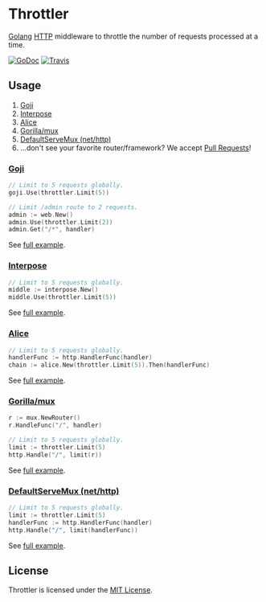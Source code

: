 # Throttler
[Golang](http://golang.org/) [HTTP](http://golang.org/pkg/net/http/) middleware to throttle the number of requests processed at a time.

[![GoDoc](https://godoc.org/github.com/goware/throttler?status.png)](https://godoc.org/github.com/goware/throttler)
[![Travis](https://travis-ci.org/goware/throttler.svg?branch=master)](https://travis-ci.org/goware/throttler)

## Usage

1. [Goji](#goji)
2. [Interpose](#interpose)
3. [Alice](#alice)
4. [Gorilla/mux](#gorillamux)
5. [DefaultServeMux (net/http)](#defaultservemux-nethttp)
6. ...don't see your favorite router/framework? We accept [Pull Requests](https://github.com/goware/throttler/pulls)!

### [Goji](https://github.com/zenazn/goji)

```go
// Limit to 5 requests globally.
goji.Use(throttler.Limit(5))

// Limit /admin route to 2 requests.
admin := web.New()
admin.Use(throttler.Limit(2))
admin.Get("/*", handler)
```

See [full example](./example/goji/main.go).

### [Interpose](https://github.com/carbocation/interpose)

```go
// Limit to 5 requests globally.
middle := interpose.New()
middle.Use(throttler.Limit(5))
```

See [full example](./example/interpose/main.go).

### [Alice](https://github.com/justinas/alice)

```go
// Limit to 5 requests globally.
handlerFunc := http.HandlerFunc(handler)
chain := alice.New(throttler.Limit(5)).Then(handlerFunc)
```

See [full example](./example/alice/main.go).

### [Gorilla/mux](https://github.com/gorilla/mux)

```go
r := mux.NewRouter()
r.HandleFunc("/", handler)

// Limit to 5 requests globally.
limit := throttler.Limit(5)
http.Handle("/", limit(r))
```

See [full example](./example/gorilla/main.go).

### [DefaultServeMux (net/http)](http://golang.org/pkg/net/http/#ServeMux)

```go
// Limit to 5 requests globally.
limit := throttler.Limit(5)
handlerFunc := http.HandlerFunc(handler)
http.Handle("/", limit(handlerFunc))

```

See [full example](./example/mux/main.go).

## License
Throttler is licensed under the [MIT License](./LICENSE).
